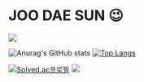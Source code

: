 # JOO DAE SUN 😉
<a href="https://github.com/eosun77"><img src="https://hits.seeyoufarm.com/api/count/incr/badge.svg?url=https%3A%2F%2Fgithub.com%2Feosun77&count_bg=%23000000&title_bg=%23000000&icon=github.svg&icon_color=%23E7E7E7&title=GitHub&edge_flat=false)"/></a>


![Anurag's GitHub stats](https://github-readme-stats.vercel.app/api?username=eosun77&show_icons=true&theme=tokyonight) [![Top Langs](https://github-readme-stats.vercel.app/api/top-langs/?username=eosun77)](https://github.com/anuraghazra/github-readme-stats) 

 [![Solved.ac프로필](http://mazassumnida.wtf/api/v2/generate_badge?boj=eosun77)](https://solved.ac/eosun77)
 <img src="http://mazandi.herokuapp.com/api?handle=eosun77&theme=warm"/>
